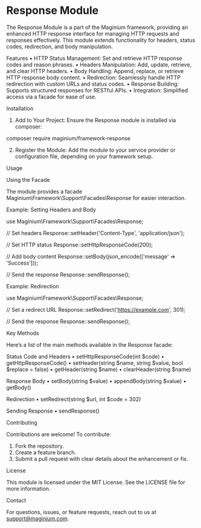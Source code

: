 # Response Module

The Response Module is a part of the Maginium framework, providing an enhanced HTTP response interface for managing HTTP requests and responses
effectively. This module extends functionality for headers, status codes, redirection, and body manipulation.

Features • HTTP Status Management: Set and retrieve HTTP response codes and reason phrases. • Headers Manipulation: Add, update, retrieve, and clear
HTTP headers. • Body Handling: Append, replace, or retrieve HTTP response body content. • Redirection: Seamlessly handle HTTP redirection with custom
URLs and status codes. • Response Building: Supports structured responses for RESTful APIs. • Integration: Simplified access via a facade for ease of
use.

Installation

1.  Add to Your Project: Ensure the Response module is installed via composer:

composer require maginium/framework-response

2.  Register the Module: Add the module to your service provider or configuration file, depending on your framework setup.

Usage

Using the Facade

The module provides a facade Maginium\Framework\Support\Facades\Response for easier interaction.

Example: Setting Headers and Body

use Maginium\Framework\Support\Facades\Response;

// Set headers Response::setHeader('Content-Type', 'application/json');

// Set HTTP status Response::setHttpResponseCode(200);

// Add body content Response::setBody(json_encode(['message' => 'Success']));

// Send the response Response::sendResponse();

Example: Redirection

use Maginium\Framework\Support\Facades\Response;

// Set a redirect URL Response::setRedirect('<https://example.com>', 301);

// Send the response Response::sendResponse();

Key Methods

Here’s a list of the main methods available in the Response facade:

Status Code and Headers • setHttpResponseCode(int $code) • getHttpResponseCode() • setHeader(string $name, string $value, bool $replace = false) •
getHeader(string $name) • clearHeader(string $name)

Response Body • setBody(string $value) • appendBody(string $value) • getBody()

Redirection • setRedirect(string $url, int $code = 302)

Sending Response • sendResponse()

Contributing

Contributions are welcome! To contribute:

1.  Fork the repository.
2.  Create a feature branch.
3.  Submit a pull request with clear details about the enhancement or fix.

License

This module is licensed under the MIT License. See the LICENSE file for more information.

Contact

For questions, issues, or feature requests, reach out to us at <support@maginium.com>.
